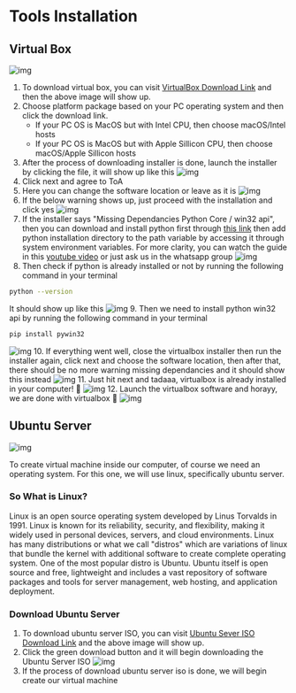 # Tools Installation

## Virtual Box

![img](../../../public/assets/cloud-development/your-first-vm/vbox-download.png)

1. To download virtual box, you can visit [VirtualBox Download Link](https://www.virtualbox.org/wiki/Downloads) and then the above image will show up.
2. Choose platform package based on your PC operating system and then click the download link. 
    - If your PC OS is MacOS but with Intel CPU, then choose macOS/Intel hosts
    - If your PC OS is MacOS but with Apple Sillicon CPU, then choose macOS/Apple Sillicon hosts
3. After the process of downloading installer is done, launch the installer by clicking the file, it will show up like this
![img](../../../public/assets/cloud-development/your-first-vm/step1.jpg)
4. Click next and agree to ToA
5. Here you can change the software location or leave as it is
![img](../../../public/assets/cloud-development/your-first-vm/step2.jpg)
6. If the below warning shows up, just proceed with the installation and click yes
![img](../../../public/assets/cloud-development/your-first-vm/step3.jpg)
7. If the installer says "Missing Dependancies Python Core / win32 api", then you can download and install python first through [this link](https://www.python.org/downloads/release/python-3127/) then add python installation directory to the path variable by accessing it through system environment variables. For more clarity, you can watch the guide in this [youtube video](https://www.youtube.com/watch?v=91SGaK7_eeY) or just ask us in the whatsapp group
![img](../../../public/assets/cloud-development/your-first-vm/step4.jpg)
8. Then check if python is already installed or not by running the following command in your terminal
```zsh
python --version
```
It should show up like this
![img](../../../public/assets/cloud-development/your-first-vm/python-check.png)
9. Then we need to install python win32 api by running the following command  in your terminal
```zsh
pip install pywin32
```
![img](../../../public/assets/cloud-development/your-first-vm/step5.jpg)
10. If everything went well, close the virtualbox installer then run the installer again, click next and choose the software location, then after that, there should be no more warning missing dependancies and it should show this instead
![img](../../../public/assets/cloud-development/your-first-vm/step6.jpg)
11. Just hit next and tadaaa, virtualbox is already installed in your computer! 🥳
![img](../../../public/assets/cloud-development/your-first-vm/step8.jpg)
12. Launch the virtualbox software and horayy, we are done with virtualbox 🎉
![img](../../../public/assets/cloud-development/your-first-vm/step9.jpg)

## Ubuntu Server 

![img](../../../public/assets/cloud-development/your-first-vm/ubuntu-download.png)

To create virtual machine inside our computer, of course we need an operating system. For this one, we will use linux, specifically ubuntu server. 

### So What is Linux? 

Linux is an open source operating system developed by Linus Torvalds in 1991.  Linux is known for its reliability, security, and flexibility, making it widely used in personal devices, servers, and cloud environments. Linux has many distributions or what we call "distros" which are variations of linux that bundle the kernel with additional software to create complete operating system. One of the most popular distro is Ubuntu. Ubuntu itself is open source and free, lightweight and includes a vast repository of software packages and tools for server management, web hosting, and application deployment. 

### Download Ubuntu Server

1. To download ubuntu server ISO, you can visit [Ubuntu Sever ISO Download Link](https://ubuntu.com/download/server) and the above image will show up.
2. Click the green download button and it will begin downloading the Ubuntu Server ISO
![img](../../../public/assets/cloud-development/your-first-vm/notify-ubuntu-download.png)
3. If the process of download ubuntu server iso is done, we will begin create our virtual machine